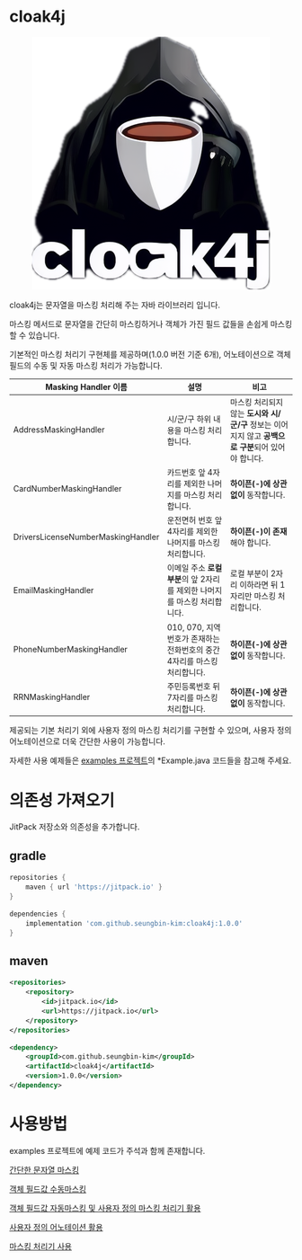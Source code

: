 # cloak4j

<div style="text-align:center">
  <img src="docs/images/logo.png" alt="logo">
</div>

cloak4j는 문자열을 마스킹 처리해 주는 자바 라이브러리 입니다.

마스킹 메서드로 문자열을 간단히 마스킹하거나 객체가 가진 필드 값들을 손쉽게 마스킹할 수 있습니다.

기본적인 마스킹 처리기 구현체를 제공하며(1.0.0 버전 기준 6개), 어노테이션으로 객체 필드의 수동 및 자동 마스킹 처리가 가능합니다.

| Masking Handler 이름                 | 설명                                            | 비고                                                           |
|------------------------------------|-----------------------------------------------|--------------------------------------------------------------|
| AddressMaskingHandler              | 시/군/구 하위 내용을 마스킹 처리합니다.                       | 마스킹 처리되지 않는 **도시와 시/군/구** 정보는 이어지지 않고 **공백으로 구분**되어 있어야 합니다. |
| CardNumberMaskingHandler           | 카드번호 앞 4자리를 제외한 나머지를 마스킹 처리합니다.               | **하이픈(-)에 상관없이** 동작합니다.                                      |
| DriversLicenseNumberMaskingHandler | 운전면허 번호 앞 4자리를 제외한 나머지를 마스킹 처리합니다.            | **하이픈(-)이 존재**해야 합니다.                                        |                                                      |
| EmailMaskingHandler                | 이메일 주소 **로컬 부분**의 앞 2자리를 제외한 나머지를 마스킹 처리합니다.  | 로컬 부분이 2자리 이하라면 뒤 1자리만 마스킹 처리합니다.                            |                                                      |
| PhoneNumberMaskingHandler          | 010, 070, 지역번호가 존재하는 전화번호의 중간 4자리를 마스킹 처리합니다. | **하이픈(-)에 상관없이** 동작합니다.                                      |
| RRNMaskingHandler                  | 주민등록번호 뒤 7자리를 마스킹 처리합니다.                      | **하이픈(-)에 상관없이** 동작합니다.                                      |

제공되는 기본 처리기 외에 사용자 정의 마스킹 처리기를 구현할 수 있으며, 사용자 정의 어노테이션으로 더욱 간단한 사용이 가능합니다.

자세한 사용 예제들은 [examples 프로젝트](examples/src/test/java/examples)의 *Example.java 코드들을 참고해 주세요.

# 의존성 가져오기

JitPack 저장소와 의존성을 추가합니다.

## gradle

```groovy
repositories {
    maven { url 'https://jitpack.io' }
}
```

```groovy
dependencies {
    implementation 'com.github.seungbin-kim:cloak4j:1.0.0'
}
```

## maven

```xml
<repositories>
    <repository>
        <id>jitpack.io</id>
        <url>https://jitpack.io</url>
    </repository>
</repositories>
```

```xml
<dependency>
    <groupId>com.github.seungbin-kim</groupId>
    <artifactId>cloak4j</artifactId>
    <version>1.0.0</version>
</dependency>
```

# 사용방법

examples 프로젝트에 예제 코드가 주석과 함께 존재합니다.

[간단한 문자열 마스킹](examples/src/test/java/examples/simple_masking/SimpleMaskingExample.java)

[객체 필드값 수동마스킹](examples/src/test/java/examples/object_masking/manual_masking/ManualMaskingExample.java)

[객체 필드값 자동마스킹 및 사용자 정의 마스킹 처리기 활용](examples/src/test/java/examples/object_masking/auto_masking/AutoMaskingExample.java)

[사용자 정의 어노테이션 활용](examples/src/test/java/examples/object_masking/custom_annotation/CustomAnnotationExample.java)

[마스킹 처리기 사용](examples/src/test/java/examples/using_only_handler/UsingOnlyHandlerExample.java)